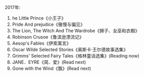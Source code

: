 2017年:
1. he Little Prince《小王子》
2. Pride And prejudice《傲慢与偏见》
3. The Lion, The Witch And The Wardrobe《狮子、女巫和衣橱》
4. Robinson Crusoe《鲁滨逊漂流记》
5. Aesop's Fables《伊索寓言》
6. Oscar Wilde Selected Stories《奥斯卡·王尔德故事选集》
7. Grimms' Selected Fairy Tales《格林童话选集》(Reading now)
8. JANE．EYRE《简．爱》(Read next)
9. Gone with the Wind《飘》(Read next)